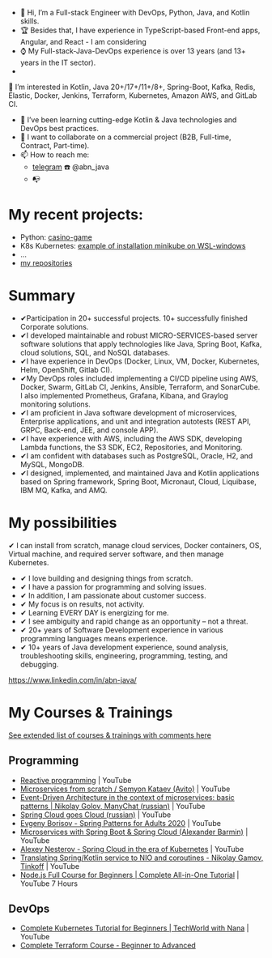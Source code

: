 - 👋 Hi, I’m a Full-stack Engineer with DevOps, Python, Java, and Kotlin skills.
- 🏆 Besides that, I have experience in TypeScript-based Front-end apps, Angular, and React - I am considering
- ⌚ My Full-stack-Java-DevOps experience is over 13 years (and 13+ years in the IT sector).
- 
👀 I’m interested in Kotlin, Java 20+/17+/11+/8+, Spring-Boot, Kafka, Redis, Elastic, Docker, Jenkins, Terraform, Kubernetes, Amazon AWS, and GitLab CI.
- 🌱 I’ve been learning cutting-edge Kotlin & Java technologies and DevOps best practices.
- 💞️ I want to collaborate on a commercial project (B2B, Full-time, Contract, Part-time).
- 📫 How to reach me:
  - [telegram](https://t.me/abn_java) :telephone:	@abn_java
  - :mailbox_with_no_mail:
 
# My recent projects:
- Python: [casino-game](https://github.com/abn-dev-01/casino-game)
- K8s Kubernetes: [example of installation minikube on WSL-windows](https://github.com/abn-dev-01/DevOps23/tree/develop/Kubernetes/wsl)
- ...
- [my repositories](https://github.com/abn-dev-01?tab=repositories)

# Summary
- ✔Participation in 20+ successful projects. 10+ successfully finished Corporate solutions. 
- ✔I developed maintainable and robust MICRO-SERVICES-based server software solutions that apply technologies like Java, Spring Boot, Kafka, cloud solutions, SQL, and NoSQL databases.
- ✔I have experience in DevOps (Docker, Linux, VM, Docker, Kubernetes, Helm, OpenShift, Gitlab CI).
- ✔My DevOps roles included implementing a CI/CD pipeline using AWS, Docker, Swarm, GitLab CI, Jenkins, Ansible, Terraform, and SonarCube. I also implemented Prometheus, Grafana, Kibana, and Graylog monitoring solutions.
- ✔I am proficient in Java software development of microservices, Enterprise applications, and unit and integration autotests (REST API, GRPC, Back-end, JEE, and console APP).
- ✔I have experience with AWS, including the AWS SDK, developing Lambda functions, the S3 SDK, EC2, Repositories, and Monitoring.
- ✔I am confident with databases such as PostgreSQL, Oracle, H2, and MySQL, MongoDB.
- ✔I designed, implemented, and maintained Java and Kotlin applications based on Spring framework, Spring Boot, Micronaut, Cloud, Liquibase, IBM MQ, Kafka, and AMQ.

# My possibilities
✔ I can install from scratch, manage cloud services, Docker containers, OS, Virtual machine, and required server software, and then manage Kubernetes.
- ✔ I love building and designing things from scratch.
- ✔ I have a passion for programming and solving issues.
- ✔ In addition, I am passionate about customer success.
- ✔ My focus is on results, not activity.
- ✔ Learning EVERY DAY is energizing for me.
- ✔ I see ambiguity and rapid change as an opportunity – not a threat.
- ✔ 20+ years of Software Development experience in various programming languages means experience.
- ✔ 10+ years of Java development experience, sound analysis, troubleshooting skills, engineering, programming, testing, and debugging.

https://www.linkedin.com/in/abn-java/

<!---[
abn-dev-01/abn-dev-01 is a ✨ special ✨ repository because its `README.md` (this file) appears on your GitHub profile.
You can click the Preview link to take a look at your changes.
--->

# My Courses & Trainings

  [See extended list of courses & trainings with comments here](https://github.com/abn-dev-01/abn-dev-01/blob/main/abn-cv-cources-&-trainings.md)

## Programming
- [Reactive programming](https://youtu.be/4zkDm7_g1-Q?si=kA-PMHEAk-Q28uQG) | YouTube
- [Microservices from scratch / Semyon Kataev (Avito)](https://youtu.be/eI1QQUrFUZI?si=1yo9754nnhi3f5-z) | YouTube
- [Event-Driven Architecture in the context of microservices: basic patterns | Nikolay Golov, ManyChat (russian)](https://youtu.be/bAhxpqHfP8I?si=8jSf5s8cNUdxv9BA) | YouTube
- [Spring Cloud goes Cloud (russian)](https://youtu.be/4tSyz_v9w7Q?si=d4VJrV69lhccFM2G) | YouTube
- [Evgeny Borisov - Spring Patterns for Adults 2020](https://youtu.be/GL1txFxswHA?si=9r5Y8rTjU_0C4HZy) | YouTube
- [Microservices with Spring Boot & Spring Cloud (Alexander Barmin)](https://youtu.be/2yAbbsuNBPc?si=4Qru2dWY5xkRM7by) | YouTube
- [Alexey Nesterov - Spring Cloud in the era of Kubernetes](https://youtu.be/vUo3cTE3Y0g?si=OZFSWtfRlyXTf2hh) | YouTube
- [Translating Spring/Kotlin service to NIO and coroutines - Nikolay Gamov, Tinkoff](https://youtu.be/EPQEKwaBaz0?si=5mtaqE8PqRpTdCGT) | YouTube
- [Node.js Full Course for Beginners | Complete All-in-One Tutorial](https://youtu.be/f2EqECiTBL8?si=FnQVXivRWq_9P0qX) | YouTube 7 Hours

## DevOps
- [Complete Kubernetes Tutorial for Beginners | TechWorld with Nana](https://www.youtube.com/watch?v=VnvRFRk_51k&list=PLy7NrYWoggjziYQIDorlXjTvvwweTYoNC) | YouTube
- [Complete Terraform Course - Beginner to Advanced](https://www.udemy.com/certificate/UC-f0635d0a-73ed-41a6-bdeb-43963a3c1b00/)




